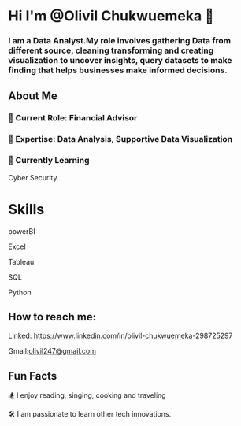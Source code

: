 #  Hi I'm @Olivil Chukwuemeka 👋


### I am a Data Analyst.My role involves gathering Data from different source, cleaning transforming and creating visualization to uncover insights, query datasets to make finding that helps businesses make  informed decisions.

## About Me


### 💼 Current Role: Financial Advisor


###  🔨 Expertise: Data Analysis, Supportive Data Visualization



###  🌻 Currently Learning

Cyber Security.



# Skills

powerBI

Excel

Tableau

SQL

Python



## How to reach me:


Linked:
https://www.linkedin.com/in/olivil-chukwuemeka-298725297

Gmail:olivil247@gmail.com


## Fun Facts
🏂 I enjoy reading, singing, cooking and traveling

🛠️ I am passionate to learn other tech innovations.

<!---
olivilchukwuemeka/olivilchukwuemeka is a ✨ special ✨ repository because its `README.md` (this file) appears on your GitHub profile.
You can click the Preview link to take a look at your changes.
--->
